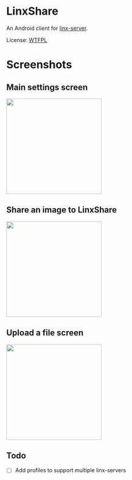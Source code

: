 # LinxShare

An Android client for [linx-server](https://github.com/andreimarcu/linx-server).

License: <a href="https://nl.wikipedia.org/wiki/WTFPL">WTFPL</a>

# Screenshots
## Main settings screen
<a href="https://imgur.com/GwxaxrF.png"><img src="https://imgur.com/GwxaxrF.png" height="250"></a>

## Share an image to LinxShare
<a href="https://imgur.com/j4gP1Fa.png"><img src="https://imgur.com/j4gP1Fa.png" height="250"></a>

## Upload a file screen
<a href="https://imgur.com/OwNw02l.png"><img src="https://imgur.com/OwNw02l.png" height="250"></a>

## Todo
- [ ] Add profiles to support multiple linx-servers
